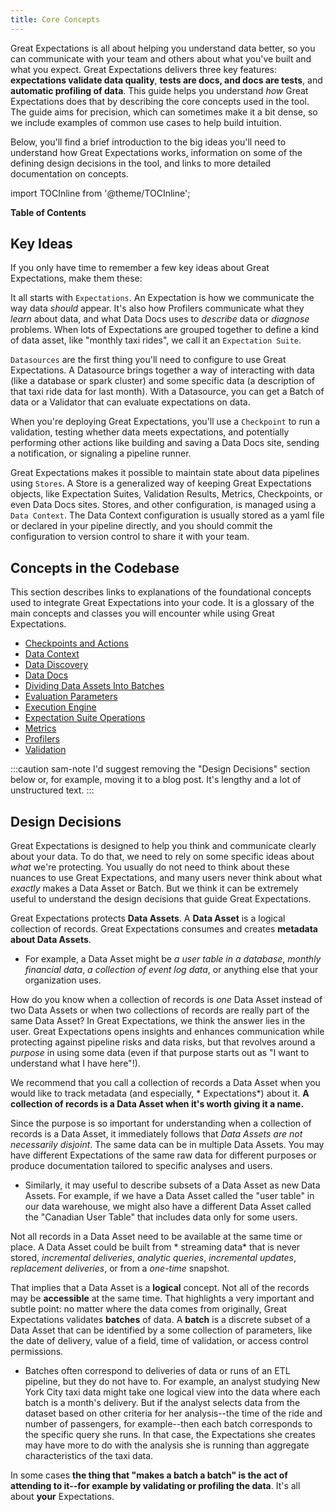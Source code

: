 ```yaml
---
title: Core Concepts
---
```


Great Expectations is all about helping you understand data better, so you can communicate with your team and others
about what you've built and what you expect. Great Expectations delivers three key features: **expectations validate
data quality**, **tests are docs, and docs are tests**, and **automatic profiling of data**. This guide helps you
understand *how* Great Expectations does that by describing the core concepts used in the tool. The guide aims for
precision, which can sometimes make it a bit dense, so we include examples of common use cases to help build intuition.

Below, you'll find a brief introduction to the big ideas you'll need to understand how Great Expectations works, information
on some of the defining design decisions in the tool, and links to more detailed documentation on concepts.

import TOCInline from '@theme/TOCInline';

**Table of Contents**

<TOCInline toc={toc} />

## Key Ideas

If you only have time to remember a few key ideas about Great Expectations, make them these:

It all starts with `Expectations`. An Expectation is how we communicate the way data *should* appear. It's also how
Profilers communicate what they *learn* about data, and what Data Docs uses to *describe* data or *diagnose* problems.
When lots of Expectations are grouped together to define a kind of data asset, like "monthly taxi rides", we call it
an `Expectation Suite`.

`Datasources` are the first thing you'll need to configure to use Great Expectations. A Datasource brings together a
way of interacting with data (like a database or spark cluster) and some specific data (a description of that taxi ride
data for last month). With a Datasource, you can get a Batch of data or a Validator that can evaluate expectations on
data.

When you're deploying Great Expectations, you'll use a `Checkpoint` to run a validation, testing whether data meets
expectations, and potentially performing other actions like building and saving a Data Docs site, sending a
notification, or signaling a pipeline runner.

Great Expectations makes it possible to maintain state about data pipelines using `Stores`. A Store is a generalized
way of keeping Great Expectations objects, like Expectation Suites, Validation Results, Metrics, Checkpoints, or even
Data Docs sites. Stores, and other configuration, is managed using a `Data Context`. The Data Context configuration is
usually stored as a yaml file or declared in your pipeline directly, and you should commit the configuration to version
control to share it with your team.

## Concepts in the Codebase

This section describes links to explanations of the foundational concepts used to integrate Great Expectations into your code. It is a glossary
of the main concepts and classes you will encounter while using Great Expectations.

* [Checkpoints and Actions](checkpoints_and_actions)
* [Data Context](core_concepts/checkpoints_and_actions)
* [Data Discovery](core_concepts/checkpoints_and_actions)
* [Data Docs](core_concepts/checkpoints_and_actions)
* [Dividing Data Assets Into Batches](core_concepts/checkpoints_and_actions)
* [Evaluation Parameters](core_concepts/checkpoints_and_actions)
* [Execution Engine](core_concepts/checkpoints_and_actions)
* [Expectation Suite Operations](core_concepts/checkpoints_and_actions)
* [Metrics](core_concepts/checkpoints_and_actions)
* [Profilers](core_concepts/checkpoints_and_actions)
* [Validation](core_concepts/checkpoints_and_actions)


:::caution sam-note
I'd suggest removing the "Design Decisions" section below or, for example, moving it to a blog post. 
It's lengthy and a lot of unstructured text.
:::

## Design Decisions


Great Expectations is designed to help you think and communicate clearly about your data. To do that, we need to rely on
some specific ideas about *what* we're protecting. You usually do not need to think about these nuances to use Great
Expectations, and many users never think about what *exactly* makes a Data Asset or Batch. But we think it can be
extremely useful to understand the design decisions that guide Great Expectations.

Great Expectations protects **Data Assets**. A **Data Asset** is a logical collection of records. Great Expectations
consumes and creates **metadata about Data Assets**.

- For example, a Data Asset might be *a user table in a database*, *monthly financial data*, *a collection of event log
  data*, or anything else that your organization uses.

How do you know when a collection of records is *one* Data Asset instead of two Data Assets or when two collections of
records are really part of the same Data Asset? In Great Expectations, we think the answer lies in the user. Great
Expectations opens insights and enhances communication while protecting against pipeline risks and data risks, but that
revolves around a *purpose* in using some data (even if that purpose starts out as "I want to understand what I have
here"!).

We recommend that you call a collection of records a Data Asset when you would like to track metadata (and especially, *
Expectations*) about it. **A collection of records is a Data Asset when it's worth giving it a name.**

Since the purpose is so important for understanding when a collection of records is a Data Asset, it immediately follows
that *Data Assets are not necessarily disjoint*. The same data can be in multiple Data Assets. You may have different
Expectations of the same raw data for different purposes or produce documentation tailored to specific analyses and
users.

- Similarly, it may useful to describe subsets of a Data Asset as new Data Assets. For example, if we have a Data Asset
  called the "user table" in our data warehouse, we might also have a different Data Asset called the "Canadian User
  Table" that includes data only for some users.

Not all records in a Data Asset need to be available at the same time or place. A Data Asset could be built from *
streaming data* that is never stored, *incremental deliveries*, *analytic queries*, *incremental updates*, *replacement
deliveries*, or from a *one-time* snapshot.

That implies that a Data Asset is a **logical** concept. Not all of the records may be **accessible** at the same time.
That highlights a very important and subtle point: no matter where the data comes from originally, Great Expectations
validates **batches** of data. A **batch** is a discrete subset of a Data Asset that can be identified by a some
collection of parameters, like the date of delivery, value of a field, time of validation, or access control
permissions.

- Batches often correspond to deliveries of data or runs of an ETL pipeline, but they do not have to. For example, an
  analyst studying New York City taxi data might take one logical view into the data where each batch is a month's
  delivery. But if the analyst selects data from the dataset based on other criteria for her analysis--the time of the
  ride and number of passengers, for example--then each batch corresponds to the specific query she runs. In that case,
  the Expectations she creates may have more to do with the analysis she is running than aggregate characteristics of
  the taxi data.

In some cases **the thing that "makes a batch a batch" is the act of attending to it--for example by validating or
profiling the data**. It's all about **your** Expectations.
